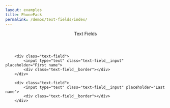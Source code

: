 ```yaml
---
layout: examples
title: PhonePack
permalink: /demos/text-fields/index/
---
```


<header class="header header--shadow bg-indigo text-white">
      <div class="header__title">Text Fields</div>
</header>
    
<section class="content content--padding has-header">
        
        <div class="text-field">
    	    <input type="text" class="text-field__input" placeholder="First name">
    	    <div class="text-field__border"></div>
        </div>
        
        <div class="text-field">
    	    <input type="text" class="text-field__input" placeholder="Last name">
    	    <div class="text-field__border"></div>
        </div>
  
</section>
  

      